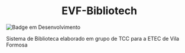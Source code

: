 <h1 align="center"> EVF-Bibliotech </h1>

![Badge em Desenvolvimento](http://img.shields.io/static/v1?label=STATUS&message=EM%20DESENVOLVIMENTO&color=GREEN&style=for-the-badge)

Sistema de Biblioteca elaborado em grupo de TCC para a ETEC de Vila Formosa
